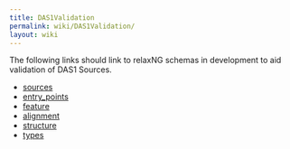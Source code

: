 ```yaml
---
title: DAS1Validation
permalink: wiki/DAS1Validation/
layout: wiki
---
```


The following links should link to relaxNG schemas in development to aid
validation of DAS1 Sources.

-   [sources](http://www.dasregistry.org/validation/sources.rng)
-   [entry\_points](http://www.dasregistry.org/validation/entry_points.rng)
-   [feature](http://www.dasregistry.org/validation/feature.rng)
-   [alignment](http://www.dasregistry.org/validation/alignment.rng)
-   [structure](http://www.dasregistry.org/validation/structure.rng)
-   [types](http://www.dasregistry.org/validation/sources.rng)

